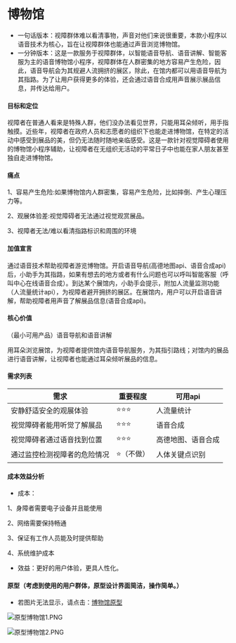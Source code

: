 # 博物馆

- 一句话版本：视障群体难以看清事物，声音对他们来说很重要，本款小程序以语音技术为核心，旨在让视障群体也能通过声音浏览博物馆。
- 一分钟版本：这是一款服务于视障群体，以智能语音导航、语音讲解、智能客服为主的语音博物馆小程序，视障群体在人群密集的地方容易产生危险，因此，语音导航会为其规避人流拥挤的展区，除此，在馆内都可以用语音导航为其指路。为了让用户获得更多的体验，还会通过语音合成用声音展示展品信息，并传达给用户。

#### 目标和定位

视障者在普通人看来是特殊人群，他们没办法看见世界，只能用耳朵倾听，用手指触摸。近些年，视障者在政府人员和志愿者的组织下也能走进博物馆，在特定的活动中感受到展品的美，但仍无法随时随地亲临感受。这是一款针对视觉障碍者使用的博物馆小程序辅助，让视障者在无组织无活动的平常日子中也能在家人朋友甚至独自走进博物馆。

#### 痛点

1、容易产生危险:如果博物馆内人群密集，容易产生危险，比如摔倒、产生心理压力等。

2、观展体验差:视觉障碍者无法通过视觉观赏展品。

3、视障者无法/难以看清指路标识和周围的环境

#### 加值宣言

通过语音技术帮助视障者游览博物馆。开启语音导航(高德地图api、语音合成api)后，小助手为其指路，如果有想去的地方或者有什么问题也可以呼叫智能客服（呼叫中心在线语音合成）。到达某个展馆内，小助手会提示，附加人流量监测功能（人流量统计api），为视障者避开拥挤的展区。在展馆内，用户可以开启语音讲解，帮助视障者用声音了解展品信息(语音合成api)。

#### 核心价值

（最小可用产品）语音导航和语音讲解

用耳朵浏览展馆，为视障者提供馆内语音导航服务，为其指引路线；对馆内的展品进行语音讲解，让视障者也能通过耳朵倾听展品的信息。


#### 需求列表

|需求|重要程度|可用api|
---|---|---
|安静舒适安全的观展体验|⭐⭐⭐|人流量统计|
|视觉障碍者能用听觉了解展品|⭐⭐⭐|语音合成|
|视觉障碍者通过语音找到位置|⭐⭐⭐|高德地图、语音合成|
|通过监控检测视障者的危险情况|⭐（不做）|人体关键点识别|


#### 成本效益分析

- 成本：

1、身障者需要电子设备并且能使用

2、网络需要保持畅通

3、保证有工作人员能及时提供帮助

4、系统维护成本

- 效益：更好的用户体验，更具人性化。

#### 原型（考虑到使用的用户群体，原型设计界面简洁，操作简单。）

- 若图片无法显示，请点击：[博物馆原型](https://www.jianshu.com/p/e11245d1b22c)

![原型博物馆1.PNG](https://upload-images.jianshu.io/upload_images/9460880-104bfeaab4890ab9.PNG?imageMogr2/auto-orient/strip%7CimageView2/2/w/1240)

![原型博物馆2.PNG](https://upload-images.jianshu.io/upload_images/9460880-7b18316dad1ee6a5.PNG?imageMogr2/auto-orient/strip%7CimageView2/2/w/1240)





